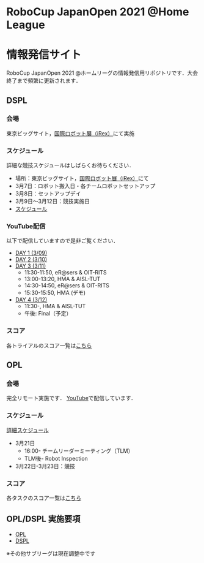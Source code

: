 # RoboCup JapanOpen 2021 @Home League

# 情報発信サイト

RoboCup JapanOpen 2021 @ホームリーグの情報発信用リポジトリです．大会終了まで頻繁に更新されます．

## DSPL

### 会場

東京ビッグサイト，[国際ロボット展（iRex）](https://biz.nikkan.co.jp/eve/irex/)にて実施

### スケジュール

詳細な競技スケジュールはしばらくお待ちください．

- 場所：東京ビッグサイト，[国際ロボット展（iRex）](https://biz.nikkan.co.jp/eve/irex/)にて
- 3月7日：ロボット搬入日・各チームロボットセットアップ
- 3月8日：セットアップデイ
- 3月9日～3月12日：競技実施日
- [スケジュール](https://docs.google.com/spreadsheets/d/1g4CQiJYWEwPUAedbljx-nmJCsvR6ojejs3nIpBu3w0M/edit?usp=sharing)

### YouTube配信
以下で配信していますので是非ご覧ください．
- [DAY 1 (3/09)](https://youtu.be/mkYNPJpDFwE)
- [DAY 2 (3/10)](https://youtu.be/Eq402jcMcHU)
- [DAY 3 (3/11)](https://youtu.be/KOODGis20LI)
    - 11:30-11:50, eR@sers & OIT-RITS
    - 13:00-13:20, HMA & AISL-TUT
    - 14:30-14:50, eR@sers & OIT-RITS
    - 15:30-15:50, HMA (デモ)
- [DAY 4 (3/12)](https://youtu.be/IEwQ8z3POMQ)
    - 11:30-, HMA & AISL-TUT
    - 午後: Final（予定）

### スコア
各トライアルのスコア一覧は[こちら](https://docs.google.com/spreadsheets/d/1--Uzo3HmeSkqBuaRBlmRC-EKpQiz0rNMI4CtpzISzBE/edit?usp=sharing)

## OPL

### 会場
完全リモート実施です．
[YouTube](https://www.youtube.com/playlist?list=PL76Fsm9DP1_bia86Rn-pE6ncAHX6a1AR3)で配信しています．

### スケジュール
[詳細スケジュール](https://docs.google.com/spreadsheets/d/1Wwglyn6bjFeGVFQJqDHaiiWrouD2ik5RAsV7S1UAI5U/edit?usp=sharing)
- 3月21日
    - 16:00- チームリーダーミーティング（TLM）
    - TLM後- Robot Inspection
- 3月22日-3月23日：競技

### スコア
各タスクのスコア一覧は[こちら](https://docs.google.com/spreadsheets/d/1ZhH3hRoaLazqcZ2LMkxejQ-hE4T_RDFQXBNGlYv_Meg/edit?usp=sharing)

## OPL/DSPL 実施要項

- [OPL](./Data/opl_ja.md)
- [DSPL](./Data/dspl_ja.md)

※その他サブリーグは現在調整中です
